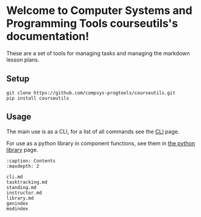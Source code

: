 <!-- .. Computer Systems and Programming Tools utils documentation primary file, created by
   sphinx-quickstart on Fri Dec 23 10:42:13 2022.
   You can adapt this file completely to your liking, but it should at least
   contain the root `toctree` directive. -->

# Welcome to Computer Systems and Programming Tools courseutils's documentation!

These are a set of tools for managing tasks and managing the markdown lesson plans. 

## Setup


```
git clone https://github.com/compsys-progtools/courseutils.git
pip install courseutils
```

## Usage 

The main use is as a CLI, for a list of all commands see the 
[CLI](cli.md) page. 

For use as a python library in component functions, see them in 
[the python library](library.md) page. 



```{toctree}
:caption: Contents
:maxdepth: 2

cli.md
tasktracking.md
standing.md
instructor.md
library.md
genindex
modindex
```

<!-- 
Indices and tables
==================

* :ref:`genindex`
* :ref:`modindex`
* :ref:`search` -->
